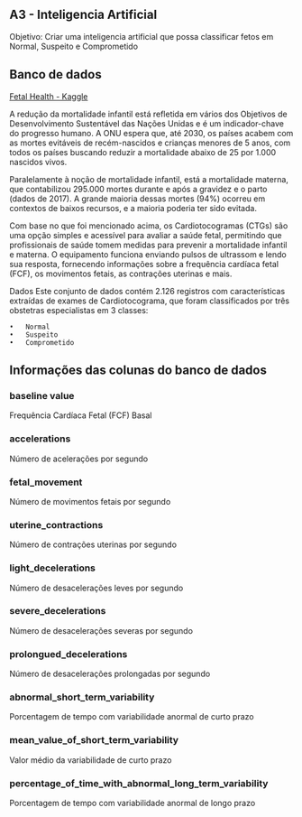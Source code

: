 ## A3 - Inteligencia Artificial

Objetivo: Criar uma inteligencia artificial que possa classificar fetos em Normal, Suspeito e Comprometido


## Banco de dados

[Fetal Health - Kaggle](https://www.kaggle.com/datasets/andrewmvd/fetal-health-classification)

A redução da mortalidade infantil está refletida em vários dos Objetivos de Desenvolvimento Sustentável das Nações Unidas e é um indicador-chave do progresso humano. A ONU espera que, até 2030, os países acabem com as mortes evitáveis de recém-nascidos e crianças menores de 5 anos, com todos os países buscando reduzir a mortalidade abaixo de 25 por 1.000 nascidos vivos.

Paralelamente à noção de mortalidade infantil, está a mortalidade materna, que contabilizou 295.000 mortes durante e após a gravidez e o parto (dados de 2017). A grande maioria dessas mortes (94%) ocorreu em contextos de baixos recursos, e a maioria poderia ter sido evitada.

Com base no que foi mencionado acima, os Cardiotocogramas (CTGs) são uma opção simples e acessível para avaliar a saúde fetal, permitindo que profissionais de saúde tomem medidas para prevenir a mortalidade infantil e materna. O equipamento funciona enviando pulsos de ultrassom e lendo sua resposta, fornecendo informações sobre a frequência cardíaca fetal (FCF), os movimentos fetais, as contrações uterinas e mais.

Dados
Este conjunto de dados contém 2.126 registros com características extraídas de exames de Cardiotocograma, que foram classificados por três obstetras especialistas em 3 classes:

	•	Normal
	•	Suspeito
	•	Comprometido

## Informações das colunas do banco de dados
### baseline value
Frequência Cardíaca Fetal (FCF) Basal

### accelerations
Número de acelerações por segundo

### fetal_movement
Número de movimentos fetais por segundo

### uterine_contractions 
Número de contrações uterinas por segundo

### light_decelerations
Número de desacelerações leves por segundo

### severe_decelerations
Número de desacelerações severas por segundo

### prolongued_decelerations
Número de desacelerações prolongadas por segundo

### abnormal_short_term_variability
Porcentagem de tempo com variabilidade anormal de curto prazo

### mean_value_of_short_term_variability
Valor médio da variabilidade de curto prazo

### percentage_of_time_with_abnormal_long_term_variability
Porcentagem de tempo com variabilidade anormal de longo prazo